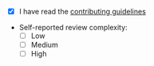 

- [x] I have read the [contributing guidelines](https://github.com/ggerganov/jarvis.cpp/blob/master/CONTRIBUTING.md)
- Self-reported review complexity:
  - [ ] Low
  - [ ] Medium
  - [ ] High
